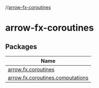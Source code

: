 //[arrow-fx-coroutines](index.md)

# arrow-fx-coroutines

## Packages

| Name |
|---|
| [arrow.fx.coroutines](arrow-fx-coroutines/arrow.fx.coroutines/index.md) |
| [arrow.fx.coroutines.computations](arrow-fx-coroutines/arrow.fx.coroutines.computations/index.md) |

